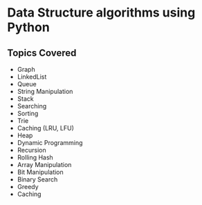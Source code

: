 # Data Structure algorithms using Python

## Topics Covered

- Graph
- LinkedList
- Queue
- String Manipulation
- Stack
- Searching
- Sorting
- Trie
- Caching (LRU, LFU)
- Heap
- Dynamic Programming
- Recursion
- Rolling Hash
- Array Manipulation
- Bit Manipulation
- Binary Search
- Greedy
- Caching